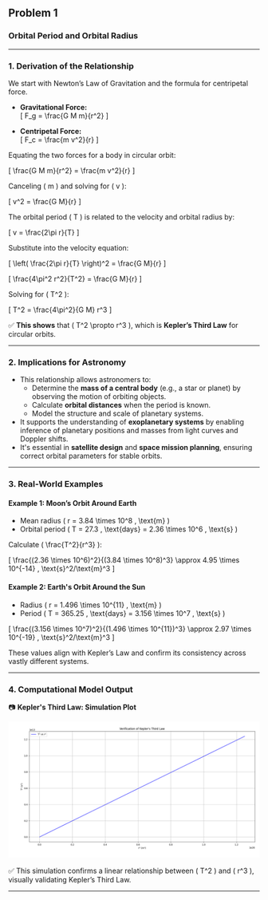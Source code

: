 ## Problem 1

### Orbital Period and Orbital Radius

---

### 1. Derivation of the Relationship

We start with Newton’s Law of Gravitation and the formula for centripetal force.

- **Gravitational Force:**  
  \[
  F_g = \frac{G M m}{r^2}
  \]

- **Centripetal Force:**  
  \[
  F_c = \frac{m v^2}{r}
  \]

Equating the two forces for a body in circular orbit:

\[
\frac{G M m}{r^2} = \frac{m v^2}{r}
\]

Canceling \( m \) and solving for \( v \):

\[
v^2 = \frac{G M}{r}
\]

The orbital period \( T \) is related to the velocity and orbital radius by:

\[
v = \frac{2\pi r}{T}
\]

Substitute into the velocity equation:

\[
\left( \frac{2\pi r}{T} \right)^2 = \frac{G M}{r}
\]

\[
\frac{4\pi^2 r^2}{T^2} = \frac{G M}{r}
\]

Solving for \( T^2 \):

\[
T^2 = \frac{4\pi^2}{G M} r^3
\]

✅ **This shows** that \( T^2 \propto r^3 \), which is **Kepler’s Third Law** for circular orbits.

---

### 2. Implications for Astronomy

- This relationship allows astronomers to:
  - Determine the **mass of a central body** (e.g., a star or planet) by observing the motion of orbiting objects.
  - Calculate **orbital distances** when the period is known.
  - Model the structure and scale of planetary systems.
- It supports the understanding of **exoplanetary systems** by enabling inference of planetary positions and masses from light curves and Doppler shifts.
- It's essential in **satellite design** and **space mission planning**, ensuring correct orbital parameters for stable orbits.

---

### 3. Real-World Examples

#### Example 1: Moon’s Orbit Around Earth

- Mean radius \( r = 3.84 \times 10^8 \, \text{m} \)
- Orbital period \( T = 27.3 \, \text{days} = 2.36 \times 10^6 \, \text{s} \)

Calculate \( \frac{T^2}{r^3} \):

\[
\frac{(2.36 \times 10^6)^2}{(3.84 \times 10^8)^3} \approx 4.95 \times 10^{-14} \, \text{s}^2/\text{m}^3
\]

#### Example 2: Earth's Orbit Around the Sun

- Radius \( r = 1.496 \times 10^{11} \, \text{m} \)
- Period \( T = 365.25 \, \text{days} = 3.156 \times 10^7 \, \text{s} \)

\[
\frac{(3.156 \times 10^7)^2}{(1.496 \times 10^{11})^3} \approx 2.97 \times 10^{-19} \, \text{s}^2/\text{m}^3
\]

These values align with Kepler’s Law and confirm its consistency across vastly different systems.

---

### 4. Computational Model Output

📷 **Kepler's Third Law: Simulation Plot**

![Kepler's Law Plot](./images/keplers_law_plot.png)

✅ This simulation confirms a linear relationship between \( T^2 \) and \( r^3 \), visually validating Kepler’s Third Law.

---
